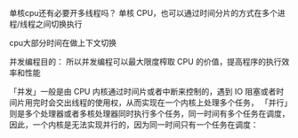 单核cpu还有必要开多线程吗？
单核 CPU，也可以通过时间分片的方式在多个进程/线程之间切换执行

cpu大部分时间在做上下文切换

并发编程目的：
所以并发编程可以最大限度榨取 CPU 的价值，提高程序的执行效率和性能


「并发」一般是由 CPU 内核通过时间片或者中断来控制的，遇到 IO 阻塞或者时间片用完时会交出线程的使用权，从而实现在一个内核上处理多个任务，
「并行」则是多个处理器或者多核处理器同时执行多个任务，同一时间有多个任务在调度，因此，一个内核是无法实现并行的，因为同一时间只有一个任务在调度：

